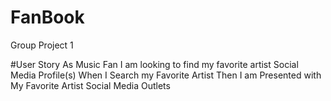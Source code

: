 # FanBook
Group Project 1

#User Story
As Music Fan I am looking to find my favorite artist Social Media Profile(s)
When I Search my Favorite Artist 
Then I am Presented with My Favorite Artist Social Media Outlets
